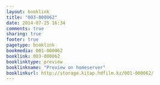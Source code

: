```yaml
---
layout: booklink
title: "003-000062"
date: 2014-07-25 16:34
comments: true
sharing: true
footer: true
pagetype: booklink 
bookmedia: 001-000062
booklink: 003-000062
booklinktype: preview
booklinkname: "Preview on homeserver"
booklinkurl: http://storage.kitap.hdfilm.kz/001-000062/
---
```

